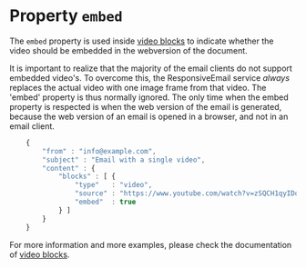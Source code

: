 # Property `embed`

The `embed` property is used inside [video blocks](/support/json/block-video)
to indicate whether the video should be embedded in the webversion of the document.

It is important to realize that the majority of the email clients do not
support embedded video's. To overcome this, the ResponsiveEmail service
_always_ replaces the actual video with one image frame from that 
video. The 'embed' property is thus normally ignored. The only time when the embed
property is respected is when the web version of the email is generated,
because the web version of an email is opened in a browser, and not in
an email client.


````javascript
    {
        "from" : "info@example.com",
        "subject" : "Email with a single video",
        "content" : {
            "blocks" : [ {
                "type"   : "video",
                "source" : "https://www.youtube.com/watch?v=zSQCH1qyIDo",
                "embed"  : true
            } ]
        }
    }
````


For more information and more examples, please check the documentation
of [video blocks](/support/json/block-video).
